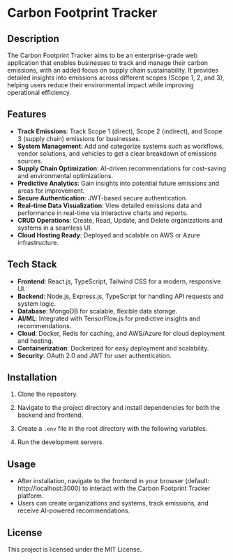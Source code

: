# Carbon Footprint Tracker

## Description

The Carbon Footprint Tracker aims to be an enterprise-grade web application that enables businesses to track and manage their carbon emissions, with an added focus on supply chain sustainability. It provides detailed insights into emissions across different scopes (Scope 1, 2, and 3), helping users reduce their environmental impact while improving operational efficiency.

## Features

- **Track Emissions**: Track Scope 1 (direct), Scope 2 (indirect), and Scope 3 (supply chain) emissions for businesses.
- **System Management**: Add and categorize systems such as workflows, vendor solutions, and vehicles to get a clear breakdown of emissions sources.
- **Supply Chain Optimization**: AI-driven recommendations for cost-saving and environmental optimizations.
- **Predictive Analytics**: Gain insights into potential future emissions and areas for improvement.
- **Secure Authentication**: JWT-based secure authentication.
- **Real-time Data Visualization**: View detailed emissions data and performance in real-time via interactive charts and reports.
- **CRUD Operations**: Create, Read, Update, and Delete organizations and systems in a seamless UI.
- **Cloud Hosting Ready**: Deployed and scalable on AWS or Azure infrastructure.

## Tech Stack

- **Frontend**: React.js, TypeScript, Tailwind CSS for a modern, responsive UI.
- **Backend**: Node.js, Express.js, TypeScript for handling API requests and system logic.
- **Database**: MongoDB for scalable, flexible data storage.
- **AI/ML**: Integrated with TensorFlow.js for predictive insights and recommendations.
- **Cloud**: Docker, Redis for caching, and AWS/Azure for cloud deployment and hosting.
- **Containerization**: Dockerized for easy deployment and scalability.
- **Security**: OAuth 2.0 and JWT for user authentication.

## Installation

1. Clone the repository.

2. Navigate to the project directory and install dependencies for both the backend and frontend.

3. Create a `.env` file in the root directory with the following variables.

4. Run the development servers.

## Usage

- After installation, navigate to the frontend in your browser (default: http://localhost:3000) to interact with the Carbon Footprint Tracker platform.
- Users can create organizations and systems, track emissions, and receive AI-powered recommendations.

## License

This project is licensed under the MIT License.
